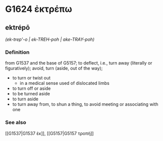 # G1624 ἐκτρέπω

## ektrépō

_(ek-trep'-o | ek-TREH-poh | ake-TRAY-poh)_

### Definition

from G1537 and the base of G5157; to deflect, i.e., turn away (literally or figuratively); avoid, turn (aside, out of the way); 

- to turn or twist out
  - in a medical sense used of dislocated limbs
- to turn off or aside
- to be turned aside
- to turn aside
- to turn away from, to shun a thing, to avoid meeting or associating with one

### See also

[[G1537|G1537 ἐκ]], [[G5157|G5157 τροπή]]
